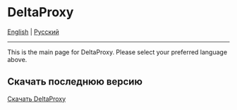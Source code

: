# DeltaProxy

[English](https://Dee570.github.io/DeltaProxy/en/) | [Русский](https://Dee570.github.io/DeltaProxy/ru/)

---

This is the main page for DeltaProxy. Please select your preferred language above.

## Скачать последнюю версию

[Скачать DeltaProxy](https://github.com/Dee570/DeltaProxy/releases/latest)
